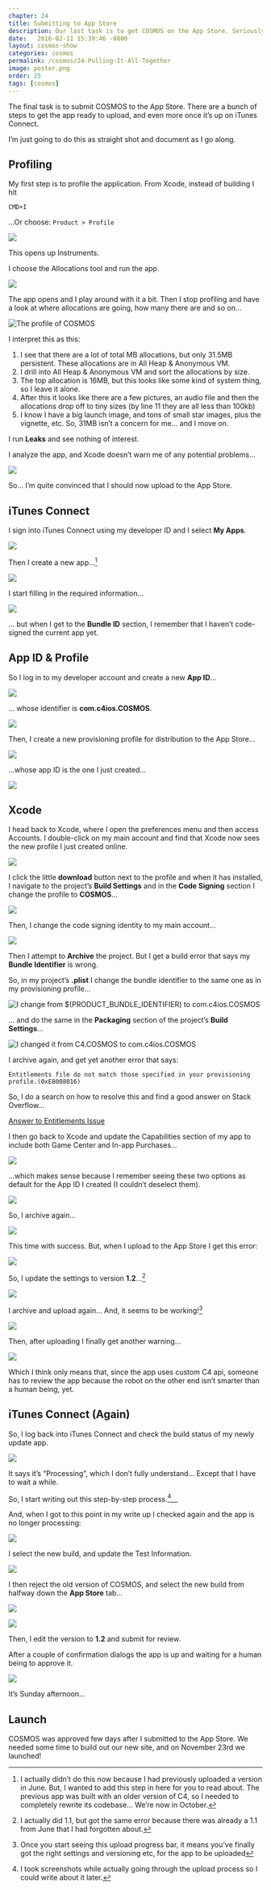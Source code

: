 ```yaml
---
chapter: 24
title: Submitting to App Store
description: Our last task is to get COSMOS on the App Store. Seriously.
date:   2016-02-11 15:39:46 -0800
layout: cosmos-show
categories: cosmos
permalink: /cosmos/24-Pulling-It-All-Together
image: poster.png
order: 25
tags: [cosmos]
---
```


The final task is to submit COSMOS to the App Store. There are a bunch of steps to get the app ready to upload, and even more once it’s up on iTunes Connect.

I’m just going to do this as straight shot and document as I go along.

## Profiling
My first step is to profile the application. From Xcode, instead of building I hit

`CMD+I`

…Or choose: `Product > Profile`

![](01.png)

This opens up Instruments.

I choose the Allocations tool and run the app.

![](02.png)

The app opens and I play around with it a bit. Then I stop profiling and have a look at where allocations are going, how many there are and so on…

![The profile of COSMOS](03.png)

I interpret this as this:

1. I see that there are a lot of total MB allocations, but only 31.5MB persistent. These allocations are in All Heap & Anonymous VM.
2. I drill into All Heap & Anonymous VM and sort the allocations by size.
3. The top allocation is 16MB, but this looks like some kind of system thing, so I leave it alone.
4. After this it looks like there are a few pictures, an audio file and then the allocations drop off to tiny sizes (by line 11 they are all less than 100kb)
5. I know I have a big launch image, and tons of small star images, plus the vignette, etc. So, 31MB isn’t a concern for me… and I move on.

I run __Leaks__ and see nothing of interest.

I analyze the app, and Xcode doesn’t warn me of any potential problems…

![](04.png)

So… I’m quite convinced that I should now upload to the App Store.

## iTunes Connect
I sign into iTunes Connect using my developer ID and I select __My Apps__.

![](05.png)

Then I create a new app…[^1]

[^1]: I actually didn’t do this now because I had previously uploaded a version in June. But, I wanted to add this step in here for you to read about. The previous app was built with an older version of C4, so I needed to completely rewrite its codebase… We’re now in October. 

![](06.png)

I start filling in the required information…

![](07.png)

… but when I get to the __Bundle ID__ section, I remember that I haven’t code-signed the current app yet.

## App ID & Profile
So I log in to my developer account and create a new __App ID__…

![](08.png)

… whose identifier is __com.c4ios.COSMOS__.

![](09.png)

Then, I create a new provisioning profile for distribution to the App Store…

![](10.png)

…whose app ID is the one I just created…

![](11.png)

## Xcode
I head back to Xcode, where I open the preferences menu and then access Accounts. I double-click on my main account and find that Xcode now sees the new profile I just created online.

![](12.png)

I click the little __download__ button next to the profile and when it has installed, I navigate to the project’s __Build Settings__ and in the __Code Signing__ section I change the profile to __COSMOS__…

![](13.png)

Then, I change the code signing identity to my main account…

![](14.png)

Then I attempt to __Archive__ the project. But I get a build error that says my __Bundle Identifier__ is wrong.

So, in my project’s __.plist__ I change the bundle identifier to the same one as in my provisioning profile…

![I change from $(PRODUCT_BUNDLE_IDENTIFIER) to com.c4ios.COSMOS](15.png)

… and do the same in the __Packaging__ section of the project’s __Build Settings__…

![I changed it from C4.COSMOS to com.c4ios.COSMOS](17.png)

I archive again, and get yet another error that says:

    Entitlements file do not match those specified in your provisioning profile.(0xE8008016)

So, I do a search on how to resolve this and find a good answer on Stack Overflow…

[Answer to Entitlements Issue](http://stackoverflow.com/questions/22625785/entitlements-file-do-not-match-those-specified-in-your-provisioning-profile-0xe)

I then go back to Xcode and update the Capabilities section of my app to include both Game Center and In-app Purchases…

![](18.png)

…which makes sense because I remember seeing these two options as default for the App ID I created (I couldn’t deselect them).

![](19.png)

So, I archive again…

![](20.png)

This time with success. But, when I upload to the App Store I get this error:

![](21.png)

So, I update the settings to version __1.2__…[^2]

[^2]: I actually did 1.1, but got the same error because there was already a 1.1 from June that I had forgotten about.

![](22.png)

I archive and upload again… And, it seems to be working![^3]

[^3]: Once you start seeing this upload progress bar, it means you’ve finally got the right settings and versioning etc, for the app to be uploaded

![](23.png)

Then, after uploading I finally get another warning…

![](24.png)

Which I think only means that, since the app uses custom C4 api, someone has to review the app because the robot on the other end isn’t smarter than a human being, yet.

## iTunes Connect (Again)
So, I log back into iTunes Connect and check the build status of my newly update app.

![](25.png)

It says it’s “Processing”, which I don’t fully understand… Except that I have to wait a while.

So, I start writing out this step-by-step process.[^4]__

[^4]: I took screenshots while actually going through the upload process so I could write about it later. 

And, when I got to this point in my write up I checked again and the app is no longer processing:

![](26.png)

I select the new build, and update the Test Information.

![](27.png)

I then reject the old version of COSMOS, and select the new build from halfway down the __App Store__ tab…

![](28.png)

![](29.png)

Then, I edit the version to __1.2__ and submit for review.

After a couple of confirmation dialogs the app is up and waiting for a human being to approve it.

![](30.png)

It’s Sunday afternoon…

## Launch

COSMOS was approved few days after I submitted to the App Store. We needed some time to build out our new site, and on November 23rd we launched!
